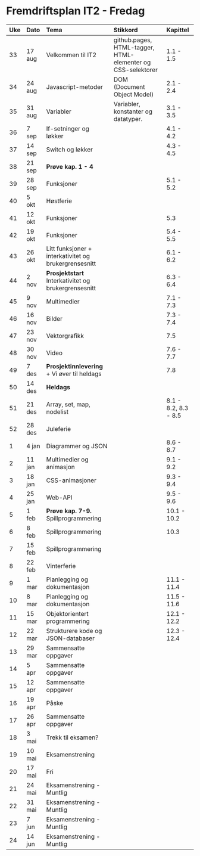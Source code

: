 # Fremdriftsplan IT2 - Fredag

| Uke |Dato | Tema | Stikkord | Kapittel |
|:---|:-----|:----|:-----|:-----|
| 33 |17 aug|Velkommen til IT2 |github.pages, HTML-tagger, HTML-elementer og CSS-selektorer| 1.1 - 1.5|
| 34 |24 aug|Javascript-metoder| DOM (Document Object Model)| 2.1 - 2.4 |
| 35 |31 aug|Variabler| Variabler, konstanter og datatyper. | 3.1 - 3.5 |
| 36 |7 sep|If-setninger og løkker | | 4.1 - 4.2 |
| 37 |14 sep|Switch og løkker | | 4.3 - 4.5 |
| 38 |21 sep|**Prøve kap. 1 - 4** ||
| 39 |28 sep|Funksjoner| |5.1 - 5.2|
| 40 |5 okt|Høstferie|||
| 41 |12 okt|Funksjoner| |5.3|
| 42 |19 okt|Funksjoner| |5.4 - 5.5|
| 43 |26 okt|Litt funksjoner + interkativitet og brukergrensesnitt| |6.1 - 6.2|
| 44 |2 nov|**Prosjektstart**  Interkativitet og brukergrensesnitt| |6.3 - 6.4|
| 45 |9 nov|Multimedier| |7.1 - 7.3|
| 46 |16 nov|Bilder| |7.3 - 7.4|
| 47 |23 nov|Vektorgrafikk| |7.5|
| 48 |30 nov|Video| |7.6 - 7.7|
| 49 |7 des|**Prosjektinnlevering**  + Vi øver til heldags| |7.8|
| 50 |14 des|**Heldags**| ||
| 51 |21 des|Array, set, map, nodelist| |8.1 - 8.2, 8.3 - 8.5|
| 52 |28 des|Juleferie|||
| 1  |4 jan|Diagrammer og JSON||8.6 - 8.7|
| 2  |11 jan|Multimedier og animasjon||9.1 - 9.2|
 |3  |18 jan|CSS-animasjoner||9.3 - 9.4|
 |4  |25 jan|Web-API||9.5 - 9.6|
 |5  |1 feb|**Prøve kap. 7-9.** Spillprogrammering||10.1 - 10.2|
 |6  |8 feb|Spillprogrammering||10.3|
| 7  |15 feb|Spillprogrammering|||
| 8  |22 feb|Vinterferie|||
| 9 |1 mar|Planlegging og dokumentasjon||11.1 - 11.4|
| 10 |8 mar|Planlegging og dokumentasjon||11.5 - 11.6|
 |11 |15 mar|Objektorientert programmering||12.1 - 12.2|
| 12 |22 mar|Strukturere kode og JSON-databaser||12.3 - 12.4|
| 13 |29 mar|Sammensatte oppgaver||
| 14 |5 apr|Sammensatte oppgaver||
| 15 |12 apr|Sammensatte oppgaver||
| 16 |19 apr|Påske||
| 17 |26 apr|Sammensatte oppgaver||
| 18 |3 mai|Trekk til eksamen?||
| 19 |10 mai|Eksamenstrening||
| 20 |17 mai|Fri||
| 21 |24 mai|Eksamenstrening - Muntlig||
| 22 |31 mai|Eksamenstrening - Muntlig||
| 23 |7 jun|Eksamenstrening - Muntlig||
| 24 |14 jun|Eksamenstrening - Muntlig||
